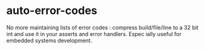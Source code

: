 # auto-error-codes
No more maintaining lists of error codes : compress build/file/line to a 32 bit int and use it in your asserts and error handlers. Espec ially useful for embedded systems development.
